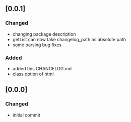 
## [0.0.1]
### Changed
 - changing package description
 - getList can now take changelog_path as absolute path
 - some parsing bug fixes
### Added
 - added this CHANGELOG.md 
 - class option of html 

## [0.0.0]
### Changed
 - initial commit

